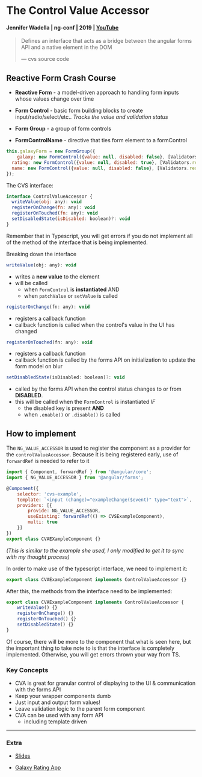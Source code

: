 # The Control Value Accessor

#### Jennifer Wadella | ng-conf | 2019 | [YouTube](https://youtu.be/kVbLSN0AW-Y)

> Defines an interface that acts as a bridge between the angular forms API and a native element in the DOM
>
> — cvs source code

## Reactive Form Crash Course

* **Reactive Form** - a model-driven approach to handling form inputs whose values change over time

* **Form Control** - basic form building blocks to create input/radio/select/etc.. *Tracks the value and validation status*

* **Form Group** - a group of form controls

* **FormControlName** - directive that ties form element to a formControl



```javascript
this.galaxyForm = new FormGroup({
	galaxy: new FormControl({value: null, disabled: false}, [Validators.required]),
  rating: new FormControl({value: null, disabled: true}, [Validators.required]),
  name: new FormControl({value: null, disabled: false}, [Validators.required])
});
```

The CVS interface:

```javascript
interface ControlValueAccessor {
  writeValue(obj: any): void
  registerOnChange(fn: any): void
  registerOnTouched(fn: any): void
  setDisabledState(isDisabled: boolean)?: void
}
```

Remember that in Typescript, you will get errors if you do not implement all of the method of the interface that is being implemented.

Breaking down the interface

```javascript
writeValue(obj: any): void
```

* writes a **new value** to the element
* will be called 
  * when `FormControl` is **instantiated** AND
  * when `patchValue` or `setValue` is called

```javascript
registerOnChange(fn: any): void
```

* registers a callback function
* callback function is called when the control's value in the UI has changed

```javascript
registerOnTouched(fn: any): void
```

* registers a callback function
* callback function is called by the forms API on initialization to update the form model on blur

```javascript
setDisabledState(isDisabled: boolean)?: void
```

* called by the forms API when the control status changes to or from **DISABLED**. 
* this will be called when the `FormControl` is instantiated *IF*
  * the disabled key is present **AND**
  * when `.enable()` or `.disable()` is called

## How to implement

The `NG_VALUE_ACCESSOR` is used to register the component as a provider for the `controlValueAccessor`. Because it is being registered early, use of `forwardRef` is needed to refer to it

```javascript
import { Component, forwardRef } from '@angular/core';
import { NG_VALUE_ACCESSOR } from '@angular/forms';

@Component({
	selector: 'cvs-example',
	template: `<input (change)="exampleChange($event)" type="text">`,
	providers: [{
		provide: NG_VALUE_ACCESSOR,
		useExisting: forwardRef(() => CVSExampleComponent),
		multi: true
	}]
})
export class CVAEXampleComponent {}

```

*(This is similar to the example she used, I only modified to get it to sync with my thought process)*

In order to make use of the typescript interface, we need to implement it:

```javascript
export class CVAExampleComponent implements ControlValueAccessor {}
```

After this, the methods from the interface need to be implemented:

```javascript
export class CVAExampleComponent implements ControlValueAccessor {
	writeValue() {}
	registerOnChange() {}
	registerOnTouched() {}
	setDisabledState() {}
}
```

Of course, there will be more to the component that what is seen here, but the important thing to take note to is that the interface is completely implemented. Otherwise, you will get errors thrown your way from TS.

### Key Concepts

* CVA is great for granular control of displaying to the UI & communication with the forms API
* Keep your wrapper components dumb
* Just input and output form values!
* Leave validation logic to the parent form component
* CVA can be used with any form API
  * including template driven

---

### Extra

* [Slides](https://tehfedaykin.github.io/WormholesandCVAs)

* [Galaxy Rating App](https://github.com/tehfedaykin/galaxy-rating-app)

  

